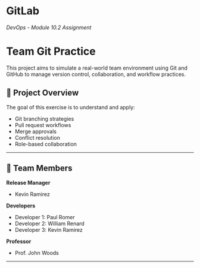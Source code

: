 # GitLab
*DevOps - Module 10.2 Assignment*
# Team Git Practice

This project aims to simulate a real-world team environment using Git and GitHub to manage version control, collaboration, and workflow practices.

## 🔧 Project Overview

The goal of this exercise is to understand and apply:
- Git branching strategies
- Pull request workflows
- Merge approvals
- Conflict resolution
- Role-based collaboration

---

## 👥 Team Members

**Release Manager**  
- Kevin Ramirez

**Developers**  
- Developer 1: Paul Romer  
- Developer 2: William Renard
- Developer 3: Kevin Ramirez

**Professor**  
- Prof. John Woods

---
